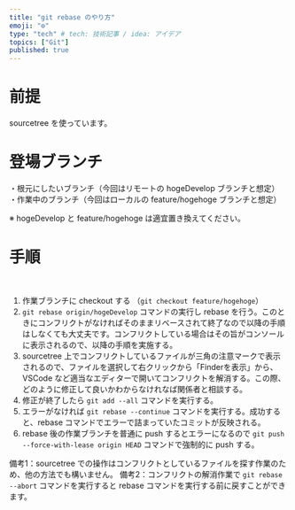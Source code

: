 ```yaml
---
title: "git rebase のやり方"
emoji: "⚙️"
type: "tech" # tech: 技術記事 / idea: アイデア
topics: ["Git"]
published: true
---
```

# 前提
sourcetree を使っています。


# 登場ブランチ

・根元にしたいブランチ（今回はリモートの hogeDevelop ブランチと想定）
・作業中のブランチ（今回はローカルの feature/hogehoge ブランチと想定）

※ hogeDevelop と feature/hogehoge は適宜置き換えてください。

# 手順
 
1. 作業ブランチに checkout する （`git checkout feature/hogehoge`）
2. `git rebase origin/hogeDevelop` コマンドの実行し rebase を行う。このときにコンフリクトがなければそのままリベースされて終了なので以降の手順はしなくても大丈夫です。コンフリクトしている場合はその旨がコンソールに表示されるので、以降の手順を実施する。
3. sourcetree 上でコンフリクトしているファイルが三角の注意マークで表示されるので、ファイルを選択して右クリックから「Finderを表示」から、VSCode など適当なエディターで開いてコンフリクトを解消する。この際、どのように修正して良いかわからなけれなば関係者と相談する。
4. 修正が終了したら `git add --all` コマンドを実行する。
5. エラーがなければ `git rebase --continue` コマンドを実行する。成功すると、rebase コマンドでエラーで詰まっていたコミットが反映される。
6. rebase 後の作業ブランチを普通に push するとエラーになるので `git push --force-with-lease origin HEAD` コマンドで強制的に push する。


備考1：sourcetree での操作はコンフリクトとしているファイルを探す作業のため、他の方法でも構いません。
備考2：コンフリクトの解消作業で `git rebase --abort` コマンドを実行すると rebase コマンドを実行する前に戻すことができます。
